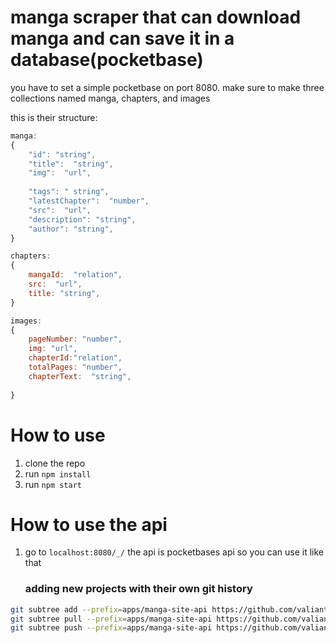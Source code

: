 # manga scraper that can download manga and can save it in a database(pocketbase)
you have to set a simple pocketbase on port 8080. make sure to make three collections named manga, chapters, and images

this is their structure:
```javascript
manga:
{
    "id": "string",
    "title":  "string",
    "img":  "url",
   
    "tags": " string",
    "latestChapter":  "number",
    "src":  "url",
    "description": "string",
    "author": "string",
}

chapters:
{
    mangaId:  "relation",
    src:  "url",
    title: "string",
}

images:
{
    pageNumber: "number",
    img: "url",
    chapterId:"relation",
    totalPages: "number",
    chapterText:  "string",
   
}
```

# How to use
1. clone the repo
2. run `npm install`
3. run `npm start`

# How to use the api
1. go to `localhost:8080/_/` the api is pocketbases api so you can use it like that

   ### adding new projects with their own git history
```sh
git subtree add --prefix=apps/manga-site-api https://github.com/valiantlynx/manga-site-api.git master --squash
git subtree pull --prefix=apps/manga-site-api https://github.com/valiantlynx/manga-site-api.git master --squash
git subtree push --prefix=apps/manga-site-api https://github.com/valiantlynx/manga-site-api.git master
```
